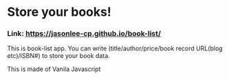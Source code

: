 # Store your books!

### Link: https://jasonlee-cp.github.io/book-list/

This is book-list app. You can write (title/author/price/book record URL(blog etc)/ISBN#) to store your book data.

This is made of Vanila Javascript 
